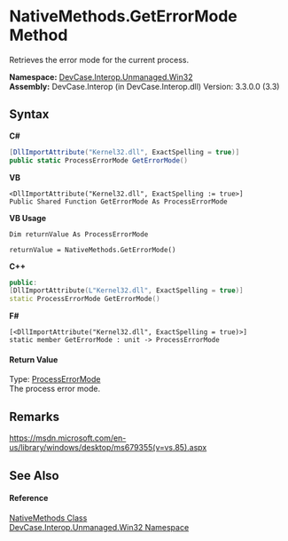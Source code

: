 # NativeMethods.GetErrorMode Method 
 

Retrieves the error mode for the current process.

**Namespace:**&nbsp;<a href="N_DevCase_Interop_Unmanaged_Win32">DevCase.Interop.Unmanaged.Win32</a><br />**Assembly:**&nbsp;DevCase.Interop (in DevCase.Interop.dll) Version: 3.3.0.0 (3.3)

## Syntax

**C#**<br />
``` C#
[DllImportAttribute("Kernel32.dll", ExactSpelling = true)]
public static ProcessErrorMode GetErrorMode()
```

**VB**<br />
``` VB
<DllImportAttribute("Kernel32.dll", ExactSpelling := true>]
Public Shared Function GetErrorMode As ProcessErrorMode
```

**VB Usage**<br />
``` VB Usage
Dim returnValue As ProcessErrorMode

returnValue = NativeMethods.GetErrorMode()
```

**C++**<br />
``` C++
public:
[DllImportAttribute(L"Kernel32.dll", ExactSpelling = true)]
static ProcessErrorMode GetErrorMode()
```

**F#**<br />
``` F#
[<DllImportAttribute("Kernel32.dll", ExactSpelling = true)>]
static member GetErrorMode : unit -> ProcessErrorMode 

```


#### Return Value
Type: <a href="T_DevCase_Interop_Unmanaged_Win32_Enums_ProcessErrorMode">ProcessErrorMode</a><br />The process error mode.

## Remarks
<a href="https://msdn.microsoft.com/en-us/library/windows/desktop/ms679355(v=vs.85).aspx" target="_blank">https://msdn.microsoft.com/en-us/library/windows/desktop/ms679355(v=vs.85).aspx</a>

## See Also


#### Reference
<a href="T_DevCase_Interop_Unmanaged_Win32_NativeMethods">NativeMethods Class</a><br /><a href="N_DevCase_Interop_Unmanaged_Win32">DevCase.Interop.Unmanaged.Win32 Namespace</a><br />